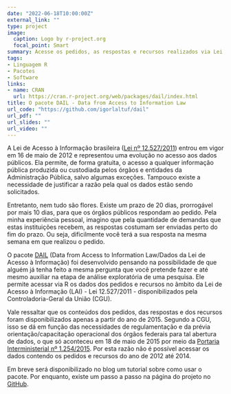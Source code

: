 ```yaml
---
date: "2022-06-18T10:00:00Z"
external_link: ""
type: project
image:
  caption: Logo by r-project.org
  focal_point: Smart
summary: Acesse os pedidos, as respostas e recursos realizados via Lei de Acesso à Informação (LAI) no R.
tags:
- Linguagem R
- Pacotes
- Software
links:
- name: CRAN
  url: https://cran.r-project.org/web/packages/dail/index.html
title: O pacote DAIL - Data from Access to Information Law
url_code: "https://github.com/igorlaltuf/dail"
url_pdf: ""
url_slides: ""
url_video: ""
---
```


A Lei de Acesso à Informação brasileira ([Lei nº 12.527/2011](http://www.planalto.gov.br/ccivil_03/_ato2011-2014/2011/lei/l12527.htm)) entrou em vigor em 16 de maio de 2012 e representou uma evolução no acesso aos dados públicos. Ela permite, de forma gratuita, o acesso a qualquer informação pública produzida ou custodiada pelos órgãos e entidades da Administração Pública, salvo algumas exceções. Tampouco existe a necessidade de justificar a razão pela qual os dados estão sendo solicitados.

Entretanto, nem tudo são flores. Existe um prazo de 20 dias, prorrogável por mais 10 dias, para que os órgãos públicos respondam ao pedido. Pela minha experiência pessoal, imagino que pela quantidade de demandas que estas instituições recebem, as respostas costumam ser enviadas perto do fim do prazo. Ou seja, dificilmente você terá a sua resposta na mesma semana em que realizou o pedido. 

O pacote [DAIL](https://cran.r-project.org/web/packages/dail/index.html) (Data from Access to Information Law/Dados da Lei de Acesso à Informação) foi desenvolvido pensando na possibilidade de que alguém já tenha feito a mesma pergunta que você pretende fazer e até mesmo auxiliar na etapa de análise exploratória de uma pesquisa. Ele permite acessar via R os dados dos pedidos e recursos no âmbito da Lei de Acesso à Informação (LAI) - Lei 12.527/2011 - disponibilizados pela Controladoria-Geral da União (CGU).

Vale ressaltar que os conteúdos dos pedidos, das respostas e dos recursos foram disponibilizados apenas a partir do ano de 2015. Segundo a CGU, isso se dá em função das necessidades de regulamentação e da prévia orientação/capacitação operacional dos órgãos federais para tal abertura de dados, o que só aconteceu em 18 de maio de 2015 por meio da [Portaria Interministerial nº 1.254/2015](https://www.gov.br/acessoainformacao/pt-br/assuntos/legislacao-relacionada-1/cgu-prt-inter-1254.pdf). Por esta razão não é possível acessar os dados contendo os pedidos e recursos do ano de 2012 até 2014.

Em breve será disponibilizado no blog um tutorial sobre como usar o pacote. Por enquanto, existe um passo a passo na página do projeto no [GitHub](https://github.com/igorlaltuf/dail). 
